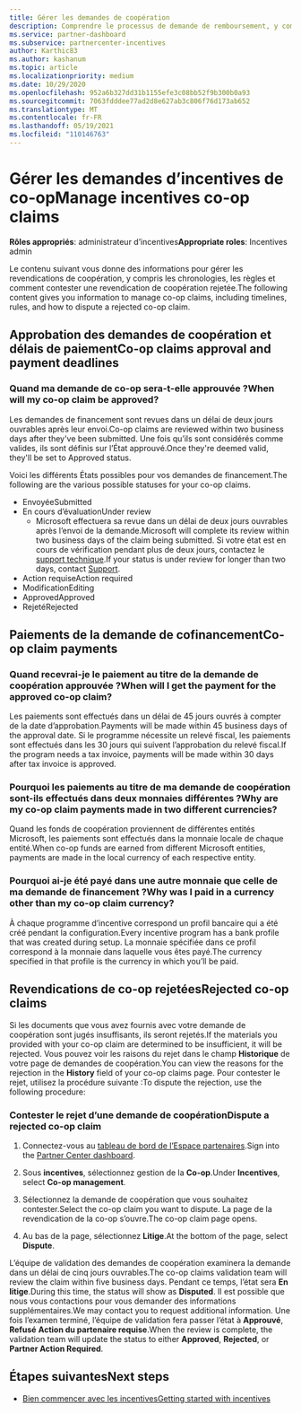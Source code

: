 ```yaml
---
title: Gérer les demandes de coopération
description: Comprendre le processus de demande de remboursement, y compris les échéances, les problèmes de monnaie et comment contester une revendication de coopération rejetée.
ms.service: partner-dashboard
ms.subservice: partnercenter-incentives
author: Karthic83
ms.author: kashanum
ms.topic: article
ms.localizationpriority: medium
ms.date: 10/29/2020
ms.openlocfilehash: 952a6b327dd31b1155efe3c08bb52f9b300b0a93
ms.sourcegitcommit: 7063fdddee77ad2d8e627ab3c806f76d173ab652
ms.translationtype: MT
ms.contentlocale: fr-FR
ms.lasthandoff: 05/19/2021
ms.locfileid: "110146763"
---
```

# <a name="manage-incentives-co-op-claims"></a><span data-ttu-id="1ee79-103">Gérer les demandes d’incentives de co-op</span><span class="sxs-lookup"><span data-stu-id="1ee79-103">Manage incentives co-op claims</span></span>

<span data-ttu-id="1ee79-104">**Rôles appropriés**: administrateur d’incentives</span><span class="sxs-lookup"><span data-stu-id="1ee79-104">**Appropriate roles**: Incentives admin</span></span>

<span data-ttu-id="1ee79-105">Le contenu suivant vous donne des informations pour gérer les revendications de coopération, y compris les chronologies, les règles et comment contester une revendication de coopération rejetée.</span><span class="sxs-lookup"><span data-stu-id="1ee79-105">The following content gives you information to manage co-op claims, including timelines, rules, and how to dispute a rejected co-op claim.</span></span>

## <a name="co-op-claims-approval-and-payment-deadlines"></a><span data-ttu-id="1ee79-106">Approbation des demandes de coopération et délais de paiement</span><span class="sxs-lookup"><span data-stu-id="1ee79-106">Co-op claims approval and payment deadlines</span></span>

### <a name="when-will-my-co-op-claim-be-approved"></a><span data-ttu-id="1ee79-107">Quand ma demande de co-op sera-t-elle approuvée ?</span><span class="sxs-lookup"><span data-stu-id="1ee79-107">When will my co-op claim be approved?</span></span>

<span data-ttu-id="1ee79-108">Les demandes de financement sont revues dans un délai de deux jours ouvrables après leur envoi.</span><span class="sxs-lookup"><span data-stu-id="1ee79-108">Co-op claims are reviewed within two business days after they've been submitted.</span></span> <span data-ttu-id="1ee79-109">Une fois qu’ils sont considérés comme valides, ils sont définis sur l’État approuvé.</span><span class="sxs-lookup"><span data-stu-id="1ee79-109">Once they're deemed valid, they'll be set to Approved status.</span></span>  

<span data-ttu-id="1ee79-110">Voici les différents États possibles pour vos demandes de financement.</span><span class="sxs-lookup"><span data-stu-id="1ee79-110">The following are the various possible statuses for your co-op claims.</span></span>

- <span data-ttu-id="1ee79-111">Envoyée</span><span class="sxs-lookup"><span data-stu-id="1ee79-111">Submitted</span></span>
- <span data-ttu-id="1ee79-112">En cours d’évaluation</span><span class="sxs-lookup"><span data-stu-id="1ee79-112">Under review</span></span>
  - <span data-ttu-id="1ee79-113">Microsoft effectuera sa revue dans un délai de deux jours ouvrables après l’envoi de la demande.</span><span class="sxs-lookup"><span data-stu-id="1ee79-113">Microsoft will complete its review within two business days of the claim being submitted.</span></span> <span data-ttu-id="1ee79-114">Si votre état est en cours de vérification pendant plus de deux jours, contactez le [support technique](https://partner.microsoft.com/dashboard/support/incentives/servicerequests?category=incentives).</span><span class="sxs-lookup"><span data-stu-id="1ee79-114">If your status is under review for longer than two days, contact [Support](https://partner.microsoft.com/dashboard/support/incentives/servicerequests?category=incentives).</span></span>
- <span data-ttu-id="1ee79-115">Action requise</span><span class="sxs-lookup"><span data-stu-id="1ee79-115">Action required</span></span>
- <span data-ttu-id="1ee79-116">Modification</span><span class="sxs-lookup"><span data-stu-id="1ee79-116">Editing</span></span>
- <span data-ttu-id="1ee79-117">Approved</span><span class="sxs-lookup"><span data-stu-id="1ee79-117">Approved</span></span>
- <span data-ttu-id="1ee79-118">Rejeté</span><span class="sxs-lookup"><span data-stu-id="1ee79-118">Rejected</span></span>

## <a name="co-op-claim-payments"></a><span data-ttu-id="1ee79-119">Paiements de la demande de cofinancement</span><span class="sxs-lookup"><span data-stu-id="1ee79-119">Co-op claim payments</span></span>

### <a name="when-will-i-get-the-payment-for-the-approved-co-op-claim"></a><span data-ttu-id="1ee79-120">Quand recevrai-je le paiement au titre de la demande de coopération approuvée ?</span><span class="sxs-lookup"><span data-stu-id="1ee79-120">When will I get the payment for the approved co-op claim?</span></span>

<span data-ttu-id="1ee79-121">Les paiements sont effectués dans un délai de 45 jours ouvrés à compter de la date d’approbation.</span><span class="sxs-lookup"><span data-stu-id="1ee79-121">Payments will be made within 45 business days of the approval date.</span></span> <span data-ttu-id="1ee79-122">Si le programme nécessite un relevé fiscal, les paiements sont effectués dans les 30 jours qui suivent l’approbation du relevé fiscal.</span><span class="sxs-lookup"><span data-stu-id="1ee79-122">If the program needs a tax invoice, payments will be made within 30 days after tax invoice is approved.</span></span>

### <a name="why-are-my-co-op-claim-payments-made-in-two-different-currencies"></a><span data-ttu-id="1ee79-123">Pourquoi les paiements au titre de ma demande de coopération sont-ils effectués dans deux monnaies différentes ?</span><span class="sxs-lookup"><span data-stu-id="1ee79-123">Why are my co-op claim payments made in two different currencies?</span></span>

<span data-ttu-id="1ee79-124">Quand les fonds de coopération proviennent de différentes entités Microsoft, les paiements sont effectués dans la monnaie locale de chaque entité.</span><span class="sxs-lookup"><span data-stu-id="1ee79-124">When co-op funds are earned from different Microsoft entities, payments are made in the local currency of each respective entity.</span></span>  

### <a name="why-was-i-paid-in-a-currency-other-than-my-co-op-claim-currency"></a><span data-ttu-id="1ee79-125">Pourquoi ai-je été payé dans une autre monnaie que celle de ma demande de financement ?</span><span class="sxs-lookup"><span data-stu-id="1ee79-125">Why was I paid in a currency other than my co-op claim currency?</span></span>

<span data-ttu-id="1ee79-126">À chaque programme d’incentive correspond un profil bancaire qui a été créé pendant la configuration.</span><span class="sxs-lookup"><span data-stu-id="1ee79-126">Every incentive program has a bank profile that was created during setup.</span></span> <span data-ttu-id="1ee79-127">La monnaie spécifiée dans ce profil correspond à la monnaie dans laquelle vous êtes payé.</span><span class="sxs-lookup"><span data-stu-id="1ee79-127">The currency specified in that profile is the currency in which you’ll be paid.</span></span>

## <a name="rejected-co-op-claims"></a><span data-ttu-id="1ee79-128">Revendications de co-op rejetées</span><span class="sxs-lookup"><span data-stu-id="1ee79-128">Rejected co-op claims</span></span>

<span data-ttu-id="1ee79-129">Si les documents que vous avez fournis avec votre demande de coopération sont jugés insuffisants, ils seront rejetés.</span><span class="sxs-lookup"><span data-stu-id="1ee79-129">If the materials you provided with your co-op claim are determined to be insufficient, it will be rejected.</span></span> <span data-ttu-id="1ee79-130">Vous pouvez voir les raisons du rejet dans le champ **Historique** de votre page de demandes de coopération.</span><span class="sxs-lookup"><span data-stu-id="1ee79-130">You can view the reasons for the rejection in the **History** field of your co-op claims page.</span></span> <span data-ttu-id="1ee79-131">Pour contester le rejet, utilisez la procédure suivante :</span><span class="sxs-lookup"><span data-stu-id="1ee79-131">To dispute the rejection, use the following procedure:</span></span>

### <a name="dispute-a-rejected-co-op-claim"></a><span data-ttu-id="1ee79-132">Contester le rejet d’une demande de coopération</span><span class="sxs-lookup"><span data-stu-id="1ee79-132">Dispute a rejected co-op claim</span></span>

1. <span data-ttu-id="1ee79-133">Connectez-vous au [tableau de bord de l’Espace partenaires](https://partner.microsoft.com/dashboard/).</span><span class="sxs-lookup"><span data-stu-id="1ee79-133">Sign into the [Partner Center dashboard](https://partner.microsoft.com/dashboard/).</span></span>

2. <span data-ttu-id="1ee79-134">Sous **incentives**, sélectionnez gestion de la **Co-op**.</span><span class="sxs-lookup"><span data-stu-id="1ee79-134">Under **Incentives**, select **Co-op management**.</span></span>

3. <span data-ttu-id="1ee79-135">Sélectionnez la demande de coopération que vous souhaitez contester.</span><span class="sxs-lookup"><span data-stu-id="1ee79-135">Select the co-op claim you want to dispute.</span></span> <span data-ttu-id="1ee79-136">La page de la revendication de la co-op s’ouvre.</span><span class="sxs-lookup"><span data-stu-id="1ee79-136">The co-op claim page opens.</span></span>

4. <span data-ttu-id="1ee79-137">Au bas de la page, sélectionnez **Litige**.</span><span class="sxs-lookup"><span data-stu-id="1ee79-137">At the bottom of the page, select **Dispute**.</span></span>

<span data-ttu-id="1ee79-138">L’équipe de validation des demandes de coopération examinera la demande dans un délai de cinq jours ouvrables.</span><span class="sxs-lookup"><span data-stu-id="1ee79-138">The co-op claims validation team will review the claim within five business days.</span></span> <span data-ttu-id="1ee79-139">Pendant ce temps, l’état sera **En litige**.</span><span class="sxs-lookup"><span data-stu-id="1ee79-139">During this time, the status will show as **Disputed**.</span></span> <span data-ttu-id="1ee79-140">Il est possible que nous vous contactions pour vous demander des informations supplémentaires.</span><span class="sxs-lookup"><span data-stu-id="1ee79-140">We may contact you to request additional information.</span></span> <span data-ttu-id="1ee79-141">Une fois l’examen terminé, l’équipe de validation fera passer l’état à **Approuvé**, **Refusé** **Action du partenaire requise**.</span><span class="sxs-lookup"><span data-stu-id="1ee79-141">When the review is complete, the validation team will update the status to either **Approved**, **Rejected**, or **Partner Action Required**.</span></span>

## <a name="next-steps"></a><span data-ttu-id="1ee79-142">Étapes suivantes</span><span class="sxs-lookup"><span data-stu-id="1ee79-142">Next steps</span></span>

- [<span data-ttu-id="1ee79-143">Bien commencer avec les incentives</span><span class="sxs-lookup"><span data-stu-id="1ee79-143">Getting started with incentives</span></span>](incentives-get-started-intro.md)
